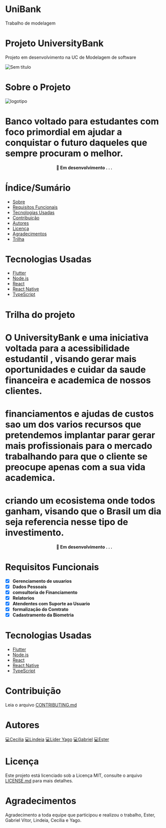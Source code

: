 # UniBank
Trabalho de modelagem
# Projeto UniversityBank
Projeto em desenvolvimento na UC de Modelagem de software


![Sem título](https://user-images.githubusercontent.com/89614679/137410501-78e07399-aba2-4ec8-a02b-45e34ddde286.png)


# Sobre o Projeto




![logotipo](https://user-images.githubusercontent.com/89614679/137416805-d3e4d94c-47cf-4039-8a50-652e6807c350.png)

# Banco voltado para estudantes com foco primordial em ajudar a conquistar o futuro daqueles que sempre procuram o melhor.



<h4 align="center"> 
	🚧  Em desenvolvimento . . .
</h4>


# Índice/Sumário

* [Sobre](#sobre-o-projeto)
* [Requisitos Funcionais](#requisitos-funcionais)
* [Tecnologias Usadas](#tecnologias-usadas)
* [Contribuição](#contribuição)
* [Autores](#autores)
* [Licença](#licença)
* [Agradecimentos](#agradecimentos)
* [Trilha](#trilha-do-projeto)




# Tecnologias Usadas

- [Flutter](https://flutter.dev/)
- [Node.js](https://nodejs.org/en/)
- [React](https://pt-br.reactjs.org/)
- [React Native](https://reactnative.dev/)
- [TypeScript](https://www.typescriptlang.org/)









# Trilha do projeto

# O UniversityBank e uma iniciativa voltada para a acessibilidade estudantil , visando gerar mais oportunidades e cuidar da saude financeira e academica de nossos clientes.
 # financiamentos e ajudas de custos sao um dos varios recursos que pretendemos implantar parar gerar mais profissionais para o mercado trabalhando para que o cliente se preocupe apenas com a sua vida academica. 
 # criando um ecosistema onde todos ganham, visando que o Brasil um dia seja referencia nesse tipo de investimento.


<h4 align="center"> 
	🚧  Em desenvolvimento . . .
</h4>




# Requisitos Funcionais 

- [x] **Gerenciamento de usuarios**
- [x] **Dados Pessoais**
- [x] **comsultoria de Financiamento**
- [x] **Relatorios**
- [x] **Atendentes com Suporte ao Usuario**
- [x] **formalização do Comtrato**
- [x] **Cadastramento da Biometria**

# Tecnologias Usadas

- [Flutter](https://flutter.dev/)
- [Node.js](https://nodejs.org/en/)
- [React](https://pt-br.reactjs.org/)
- [React Native](https://reactnative.dev/)
- [TypeScript](https://www.typescriptlang.org/)

# Contribuição

Leia o arquivo [CONTRIBUTING.md](Contributing.md) 

# Autores

[💻Cecilia](https://github.com/Ceduda23)
[💻Lindeia](https://github.com/Lindeia)
[💻Lider Yago](https://github.com/yagohpt11221)
[💻Gabriel](https://github.com/Gabriel21Oliver)
[💻Ester](https://github.com/Estermaiag)


# Licença

Este projeto está licenciado sob a Licença MIT,  consulte o arquivo [LICENSE.md](License.md) para mais detalhes.

# Agradecimentos
Agradecimento a toda equipe que participou e realizou o trabalho, Ester, Gabriel Vitor, Lindeia, Cecília e Yago.

